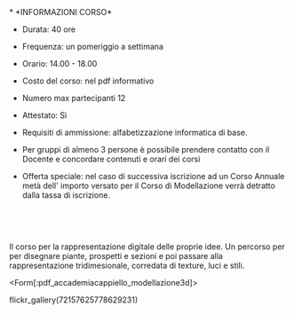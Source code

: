 <div id='aside'>
* *INFORMAZIONI CORSO*
&nbsp;

* Durata: 40 ore
* Frequenza: un pomeriggio a settimana
* Orario: 14.00 - 18.00
* Costo del corso: nel pdf informativo
* Numero max partecipanti 12
* Attestato: Sì
* Requisiti di ammissione: alfabetizzazione informatica di base.
&nbsp;

* Per gruppi di almeno 3 persone è possibile prendere contatto con il Docente e concordare contenuti e orari dei corsi
&nbsp;

* Offerta speciale: nel caso di successiva iscrizione ad un Corso Annuale metà dell' importo versato per il Corso di Modellazione verrà detratto dalla tassa di iscrizione.

&nbsp;

&nbsp;
</div>

Il corso per la rappresentazione digitale delle proprie idee. Un percorso per per disegnare piante, prospetti e sezioni e poi passare alla rappresentazione tridimesionale, corredata di texture, luci e stili.

<Form[:pdf_accademiacappiello_modellazione3d]>

flickr_gallery(72157625778629231)